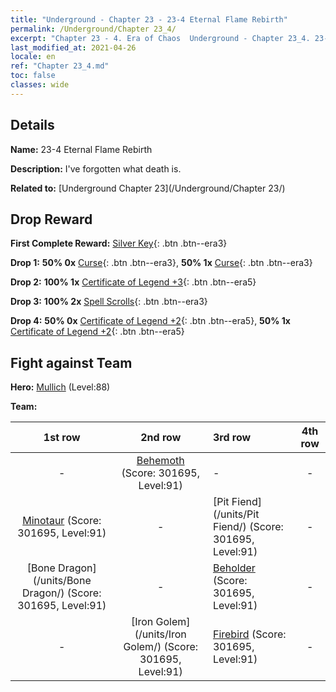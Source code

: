 ```yaml
---
title: "Underground - Chapter 23 - 23-4 Eternal Flame Rebirth"
permalink: /Underground/Chapter 23_4/
excerpt: "Chapter 23 - 4. Era of Chaos  Underground - Chapter 23_4. 23-4 Eternal Flame Rebirth"
last_modified_at: 2021-04-26
locale: en
ref: "Chapter 23_4.md"
toc: false
classes: wide
---
```


## Details

 **Name:** 23-4 Eternal Flame Rebirth

 **Description:** I've forgotten what death is.

 **Related to:** [Underground Chapter 23](/Underground/Chapter 23/)

## Drop Reward

 **First Complete Reward:** [Silver Key](/Items/con_693/){: .btn .btn--era3}

 **Drop 1:** **50% 0x** [Curse](/Items/her_410/){: .btn .btn--era3}, **50% 1x** [Curse](/Items/her_410/){: .btn .btn--era3}

 **Drop 2:** **100% 1x** [Certificate of Legend +3](/Items/mat_88/){: .btn .btn--era5}

 **Drop 3:** **100% 2x** [Spell Scrolls](/Items/con_694/){: .btn .btn--era3}

 **Drop 4:** **50% 0x** [Certificate of Legend +2](/Items/mat_81/){: .btn .btn--era5}, **50% 1x** [Certificate of Legend +2](/Items/mat_81/){: .btn .btn--era5}


## Fight against Team
 **Hero:** [Mullich](/heroes/Mullich/) (Level:88)

 **Team:**


  | 1st row | 2nd row | 3rd row | 4th row |
  |:----:|:----:|:----|:----:|
  | - | [Behemoth](/units/Behemoth/) (Score: 301695, Level:91)  | - | - |
  | [Minotaur](/units/Minotaur/) (Score: 301695, Level:91)  | - | [Pit Fiend](/units/Pit Fiend/) (Score: 301695, Level:91)  | - |
  | [Bone Dragon](/units/Bone Dragon/) (Score: 301695, Level:91)  | - | [Beholder](/units/Beholder/) (Score: 301695, Level:91)  | - |
  | - | [Iron Golem](/units/Iron Golem/) (Score: 301695, Level:91)  | [Firebird](/units/Firebird/) (Score: 301695, Level:91)  | - |



